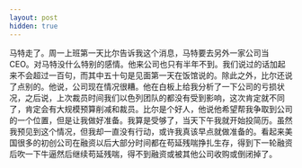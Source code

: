 ```yaml
---
layout: post
hidden: true
---
```

马特走了。周一上班第一天比尔告诉我这个消息，马特要去另外一家公司当CEO。对马特没什么特别的感情。他来公司也只有半年不到。我们说过的话加起来不会超过一百句，而其中五十句是见面第一天在饭馆说的。除此之外，比尔还说了点别的。他说，公司现在情况很糟。他在白板上给我分析了一下公司的亏损状况，之后说，上次裁员时间我们以色列团队的都没有受到影响，这次肯定就不同了，肯定会有大规模预算削减和裁员。比尔是个好人，他说他希望帮我争取到公司的一个位置，但是让我做好准备。我算是受够了，当天下午我就开始投简历。虽然我预见到这个情况，但我却一直没有行动，或许我真该早点就做准备的。看起来美国很多的初创公司在融资以后大部分时间都在苟延残喘挣扎生存，得到下一轮融资后吹一下牛逼然后继续苟延残喘，得不到融资或被其他公司收购或倒闭掉了。